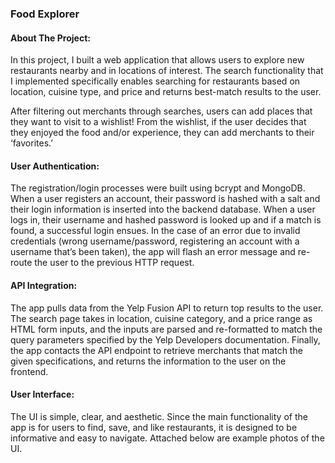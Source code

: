 ### Food Explorer

#### About The Project:
In this project, I built a web application that allows users to explore new restaurants nearby and in locations of interest. The search functionality that I implemented specifically enables searching for restaurants based on location, cuisine type, and price and returns best-match results to the user.  

After filtering out merchants through searches, users can add places that they want to visit to a wishlist! From the wishlist, if the user decides that they enjoyed the food and/or experience, they can add merchants to their ‘favorites.’ 

#### User Authentication: 
The registration/login processes were built using bcrypt and MongoDB. When a user registers an account, their password is hashed with a salt and their login information is inserted into the backend database. When a user logs in, their username and hashed password is looked up and if a match is found, a successful login ensues. In the case of an error due to invalid credentials (wrong username/password, registering an account with a username that’s been taken), the app will flash an error message and re-route the user to the previous HTTP request. 

#### API Integration: 
The app pulls data from the Yelp Fusion API to return top results to the user. The search page takes in location, cuisine category, and a price range as HTML form inputs, and the inputs are parsed and re-formatted to match the query parameters specified by the Yelp Developers documentation. Finally, the app contacts the API endpoint to retrieve merchants that match the given specifications, and returns the information to the user on the frontend. 

#### User Interface: 
The UI is simple, clear, and aesthetic. Since the main functionality of the app is for users to find, save, and like restaurants, it is designed to be informative and easy to navigate. Attached below are example photos of the UI.

